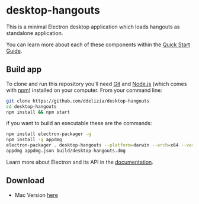 # desktop-hangouts

This is a minimal Electron desktop application which loads hangouts as standalone application.

You can learn more about each of these components within the [Quick Start Guide](http://electron.atom.io/docs/latest/tutorial/quick-start).

## Build app

To clone and run this repository you'll need [Git](https://git-scm.com) and [Node.js](https://nodejs.org/en/download/) (which comes with [npm](http://npmjs.com)) installed on your computer. From your command line:

```bash
git clone https://github.com/ddelizia/desktop-hangouts
cd desktop-hangouts
npm install && npm start
```

if you want to build an executable these are the commands:

```bash
npm install electron-packager -g
npm install -g appdmg
electron-packager . desktop-hangouts --platform=darwin --arch=x64 --version=0.36.0 --icon=/Users/ddelizia/projects/desktop-hangouts/images/hangouts.icns
appdmg appdmg.json build/desktop-hangouts.dmg
```

Learn more about Electron and its API in the [documentation](http://electron.atom.io/docs/latest).

## Download

- Mac Version [here](https://raw.githubusercontent.com/ddelizia/desktop-hangouts/master/build/desktop-hangouts.dmg)
